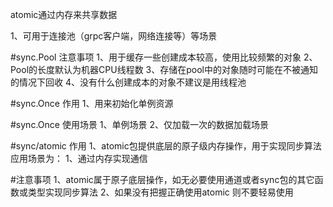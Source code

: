 
atomic通过内存来共享数据

1、可用于连接池（grpc客户端，网络连接等）等场景

#sync.Pool 注意事项
1、用于缓存一些创建成本较高，使用比较频繁的对象
2、Pool的长度默认为机器CPU线程数
3、存储在pool中的对象随时可能在不被通知的情况下回收
4、没有什么创建成本的对象不建议是用线程池


#sync.Once 作用
1、用来初始化单例资源

#sync.Once 使用场景
1、单例场景
2、仅加载一次的数据加载场景

#sync/atomic 作用
1、atomic包提供底层的原子级内存操作，用于实现同步算法
应用场景为：
1、通过内存实现通信

#注意事项
1、atomic属于原子底层操作，如无必要使用通道或者sync包的其它函数或类型实现同步算法
2、如果没有把握正确使用atomic 则不要轻易使用
